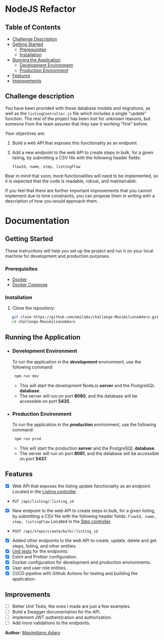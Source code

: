 # NodeJS Refactor

## Table of Contents

- [Challenge Description](#challenge-description)
- [Getting Started](#getting-started)
    - [Prerequisites](#prerequisites)
    - [Installation](#installation)
- [Running the Application](#running-the-application)
    - [Development Environment](#development-environment)
    - [Production Environment](#production-environment)
- [Features](#features)
- [Improvements](#improvements)

## Challenge description

You have been provided with these database models and migrations, as well as the `listingController.js` file which
includes a single "update" function. The rest of the project has been lost for unknown reasons, but someone from the
team assures that they saw it working "fine" before.

Your objectives are:

1. Build a web API that exposes this functionality as an endpoint.
2. Add a new endpoint to the web API to create steps in bulk, for a given listing, by submitting a CSV file with the
   following header fields:

   ```
   flowId, name, step, listingFlow
   ```

Bear in mind that soon, more functionalities will need to be implemented, so it is expected that the code is readable,
robust, and maintainable.

If you feel that there are further important improvements that you cannot implement due to time constraints, you can
propose them in writing with a description of how you would approach them.

# Documentation

## Getting Started

These instructions will help you set up the project and run it on your local machine for development and production
purposes.

### Prerequisites

- [Docker](https://www.docker.com/)
- [Docker Compose](https://docs.docker.com/compose/)

### Installation

1. Clone the repository:

```bash
   git clone https://github.com/emilabs/challenge-MaximilianoAdaro.git
   cd challenge-MaximilianoAdaro
```

## Running the Application

- ### Development Environment

  To run the application in the _**development**_ environment, use the following command:

   ```bash
    npm run dev
  ```

    - This will start the development NodeJs **server** and the PostgreSQL **database**.
    - The server will run on port **8080**, and the database will be accessible on port **5435**.

- ### Production Environment

  To run the application in the _**production**_ environment, use the following command:

   ```bash
    npm run prod
  ```

    - This will start the production **server** and the PostgreSQL **database**.
    - The server will run on port **8081**, and the database will be accessible on port **5437**.

## Features

- [x] Web API that exposes the listing update functionality as an endpoint.
  Located in
  the [Listing controller](https://github.com/emilabs/challenge-MaximilianoAdaro/tree/master/node-refactor/src/domains/listing/listing.controller.js)

- `PUT /api/listing/:listing_id`


- [x] New endpoint to the web API to create steps in bulk, for a given listing, by submitting a CSV file with the
  following header fields: `flowId, name, step, listingFlow`
  Located in
  the [Step controller](https://github.com/emilabs/challenge-MaximilianoAdaro/blob/master/node-refactor/src/domains/step/step.controller.js)

- `POST /api/steps/create/bulk/:listing_id`


- [x] Added other endpoints to the web API to create, update, delete and get steps, listing, and other entities.
- [x] [Unit tests](https://github.com/emilabs/challenge-MaximilianoAdaro/tree/master/node-refactor/__test__) for the
  endpoints.
- [x] Eslint and Prettier configuration.
- [x] Docker configuration for development and production environments.
- [x] User and user role entities.
- [x] CI/CD pipeline with Github Actions for testing and building the application.

## Improvements

- [ ] Better Unit Tests, the ones I made are just a few examples.
- [ ] Build a Swagger documentation for the API.
- [ ] Implement JWT authentication and authorization.
- [ ] Add more validations to the endpoints.

**Author**: [_Maximiliano Adaro_](https://github.com/MaximilianoAdaro)
